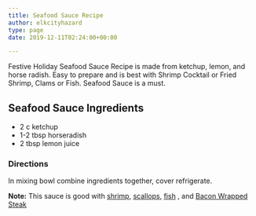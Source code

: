 ```yaml
---
title: Seafood Sauce Recipe
author: elkcityhazard
type: page
date: 2019-12-11T02:24:00+00:00

---
```

Festive Holiday Seafood Sauce Recipe is made from ketchup, lemon, and horse radish. Easy to prepare and is best with Shrimp Cocktail or Fried Shrimp, Clams or Fish. Seafood Sauce is a must.

## Seafood Sauce Ingredients

  * 2 c ketchup
  * 1-2 tbsp horseradish
  * 2 tbsp lemon juice

### Directions

In mixing bowl combine ingredients together, cover refrigerate.

**Note:** This sauce is good with [shrimp][1], [scallops][2], [fish][3] , and [Bacon Wrapped Steak][4]

 [1]: /wordpress/easy-mexican-recipes/mexican-grilled-shrimp-quesadillas/
 [2]: /wordpress/chef-franks-seasoning-recipes/scallops-newburg-with-buttery-cream-sauce/
 [3]: /wordpress/seafood-dishes/
 [4]: /wordpress/appetizers/bacon-wrapped-steak/